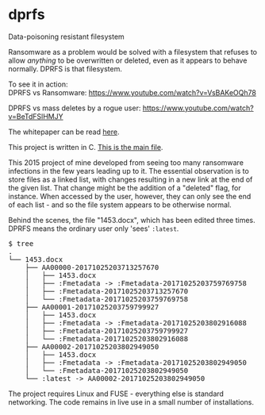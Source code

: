 # dprfs
Data-poisoning resistant filesystem

Ransomware as a problem would be solved with a filesystem that refuses to allow *anything* to be overwritten or 
deleted, even as it appears to behave normally. DPRFS is that filesystem.

To see it in action:    
DPRFS vs Ransomware: https://www.youtube.com/watch?v=VsBAKeOQh78

DPRFS vs mass deletes by a rogue user: https://www.youtube.com/watch?v=BeTdFSlHMJY

The whitepaper can be read [here](https://github.com/Csi18nAlistairMann/dprfs/blob/master/docs/Ransomwareproof%20-%20a%20prototype.pdf).

This project is written in C. [This is the main file](https://github.com/Csi18nAlistairMann/dprfs/blob/master/src/dprfs.c).

This 2015 project of mine developed from seeing too many ransomware infections in the few years leading up to it.
The essential observation is to store files as a linked list, with changes resulting in a new link at the end of
the given list. That change might be the addition of a "deleted" flag, for instance. When accessed by the user,
however, they can only see the end of each list - and so the file system appears to be otherwise normal.

Behind the scenes, the file "1453.docx", which has been edited three times. DPRFS means the ordinary user only
'sees' `:latest`. 
<pre>$ tree
.
└── 1453.docx
    ├── AA00000-20171025203713257670
    │   ├── 1453.docx
    │   ├── :Fmetadata -> :Fmetadata-20171025203759769758
    │   ├── :Fmetadata-20171025203713257670
    │   └── :Fmetadata-20171025203759769758
    ├── AA00001-20171025203759799927
    │   ├── 1453.docx
    │   ├── :Fmetadata -> :Fmetadata-20171025203802916088
    │   ├── :Fmetadata-20171025203759799927
    │   └── :Fmetadata-20171025203802916088
    ├── AA00002-20171025203802949050
    │   ├── 1453.docx
    │   ├── :Fmetadata -> :Fmetadata-20171025203802949050
    │   └── :Fmetadata-20171025203802949050
    └── :latest -> AA00002-20171025203802949050
</pre>

The project requires Linux and FUSE - everything else is standard networking. The code remains in live use in a
small number of installations.
